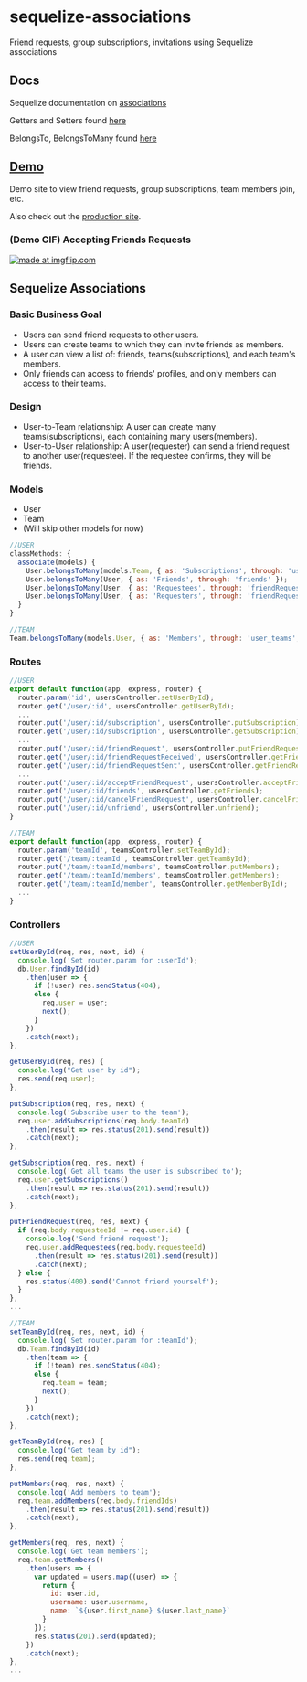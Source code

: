 # sequelize-associations
Friend requests, group subscriptions, invitations using Sequelize associations

## Docs
Sequelize documentation on [associations](http://docs.sequelizejs.com/manual/tutorial/associations.html)

Getters and Setters found [here](http://docs.sequelizejs.com/manual/tutorial/models-definition.html#getters-setters)

BelongsTo, BelongsToMany found [here](http://docs.sequelizejs.com/class/lib/associations/belongs-to.js~BelongsTo.html)

## [Demo](https://gangpay.herokuapp.com/)
Demo site to view friend requests, group subscriptions, team members join, etc.

Also check out the [production site](https://ganpay.herokuapp.com/).

### (Demo GIF) Accepting Friends Requests
<a href="https://imgflip.com/gif/23ex5j"><img src="https://i.imgflip.com/23ex5j.gif" title="made at imgflip.com"/></a>


## Sequelize Associations

### Basic Business Goal
- Users can send friend requests to other users. 
- Users can create teams to which they can invite friends as members.
- A user can view a list of: friends, teams(subscriptions), and each team's members.
- Only friends can access to friends' profiles, and only members can access to their teams.

### Design
- User-to-Team relationship:  A user can create many teams(subscriptions), each containing many users(members).
- User-to-User relationship:  A user(requester) can send a friend request to another user(requestee). If the requestee confirms, they will be friends.


### Models
- User
- Team
- (Will skip other models for now)

```js
//USER
classMethods: {
  associate(models) {
    User.belongsToMany(models.Team, { as: 'Subscriptions', through: 'user_teams', foreignKey: User.id });
    User.belongsToMany(User, { as: 'Friends', through: 'friends' });
    User.belongsToMany(User, { as: 'Requestees', through: 'friendRequests', foreignKey: 'requesterId', onDelete: 'CASCADE'});
    User.belongsToMany(User, { as: 'Requesters', through: 'friendRequests', foreignKey: 'requesteeId', onDelete: 'CASCADE'});
  }
}
```

```js
//TEAM
Team.belongsToMany(models.User, { as: 'Members', through: 'user_teams', foreignKey: Team.id });
```

### Routes
```js
//USER
export default function(app, express, router) {
  router.param('id', usersController.setUserById);
  router.get('/user/:id', usersController.getUserById);
  ...
  router.put('/user/:id/subscription', usersController.putSubscription);
  router.get('/user/:id/subscription', usersController.getSubscription);
  ...
  router.put('/user/:id/friendRequest', usersController.putFriendRequest);
  router.get('/user/:id/friendRequestReceived', usersController.getFriendRequestReceived);
  router.get('/user/:id/friendRequestSent', usersController.getFriendRequestSent);
  ...
  router.put('/user/:id/acceptFriendRequest', usersController.acceptFriendRequest);
  router.get('/user/:id/friends', usersController.getFriends);
  router.put('/user/:id/cancelFriendRequest', usersController.cancelFriendRequest);
  router.put('/user/:id/unfriend', usersController.unfriend);
}
```

```js
//TEAM
export default function(app, express, router) {
  router.param('teamId', teamsController.setTeamById);
  router.get('/team/:teamId', teamsController.getTeamById);
  router.put('/team/:teamId/members', teamsController.putMembers);
  router.get('/team/:teamId/members', teamsController.getMembers);
  router.get('/team/:teamId/member', teamsController.getMemberById);
  ...
}
```

### Controllers
```js
//USER
setUserById(req, res, next, id) {
  console.log('Set router.param for :userId');
  db.User.findById(id)
    .then(user => {
      if (!user) res.sendStatus(404);
      else {
        req.user = user;
        next();
      }
    })
    .catch(next);
},

getUserById(req, res) {
  console.log("Get user by id");
  res.send(req.user);
},

putSubscription(req, res, next) {
  console.log('Subscribe user to the team');
  req.user.addSubscriptions(req.body.teamId)
    .then(result => res.status(201).send(result))
    .catch(next);
},

getSubscription(req, res, next) {
  console.log('Get all teams the user is subscribed to');
  req.user.getSubscriptions()
    .then(result => res.status(201).send(result))
    .catch(next);
},

putFriendRequest(req, res, next) {
  if (req.body.requesteeId != req.user.id) {
    console.log('Send friend request');
    req.user.addRequestees(req.body.requesteeId)
      .then(result => res.status(201).send(result))
      .catch(next);
  } else {
    res.status(400).send('Cannot friend yourself');
  }
},
...
```

```js
//TEAM
setTeamById(req, res, next, id) {
  console.log('Set router.param for :teamId');
  db.Team.findById(id)
    .then(team => {
      if (!team) res.sendStatus(404);
      else {
        req.team = team;
        next();
      }
    })
    .catch(next);
},

getTeamById(req, res) {
  console.log("Get team by id");
  res.send(req.team);
},

putMembers(req, res, next) {
  console.log('Add members to team');
  req.team.addMembers(req.body.friendIds)
    .then(result => res.status(201).send(result))
    .catch(next);
},

getMembers(req, res, next) {
  console.log('Get team members');
  req.team.getMembers()
    .then(users => {
      var updated = users.map((user) => {
        return {
          id: user.id,
          username: user.username,
          name: `${user.first_name} ${user.last_name}`
        }
      });
      res.status(201).send(updated);
    })
    .catch(next);
},
...
 ```

